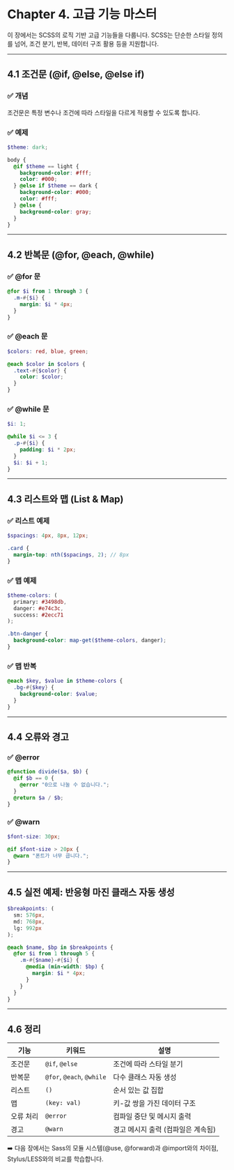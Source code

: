 # Chapter 4. 고급 기능 마스터

이 장에서는 SCSS의 로직 기반 고급 기능들을 다룹니다. SCSS는 단순한 스타일 정의를 넘어, 조건 분기, 반복, 데이터 구조 활용 등을 지원합니다.

---

## 4.1 조건문 (@if, @else, @else if)

### ✅ 개념
조건문은 특정 변수나 조건에 따라 스타일을 다르게 적용할 수 있도록 합니다.

### ✅ 예제
```scss
$theme: dark;

body {
  @if $theme == light {
    background-color: #fff;
    color: #000;
  } @else if $theme == dark {
    background-color: #000;
    color: #fff;
  } @else {
    background-color: gray;
  }
}
```

---

## 4.2 반복문 (@for, @each, @while)

### ✅ @for 문
```scss
@for $i from 1 through 3 {
  .m-#{$i} {
    margin: $i * 4px;
  }
}
```

### ✅ @each 문
```scss
$colors: red, blue, green;

@each $color in $colors {
  .text-#{$color} {
    color: $color;
  }
}
```

### ✅ @while 문
```scss
$i: 1;

@while $i <= 3 {
  .p-#{$i} {
    padding: $i * 2px;
  }
  $i: $i + 1;
}
```

---

## 4.3 리스트와 맵 (List & Map)

### ✅ 리스트 예제
```scss
$spacings: 4px, 8px, 12px;

.card {
  margin-top: nth($spacings, 2); // 8px
}
```

### ✅ 맵 예제
```scss
$theme-colors: (
  primary: #3498db,
  danger: #e74c3c,
  success: #2ecc71
);

.btn-danger {
  background-color: map-get($theme-colors, danger);
}
```

### ✅ 맵 반복
```scss
@each $key, $value in $theme-colors {
  .bg-#{$key} {
    background-color: $value;
  }
}
```

---

## 4.4 오류와 경고

### ✅ @error
```scss
@function divide($a, $b) {
  @if $b == 0 {
    @error "0으로 나눌 수 없습니다.";
  }
  @return $a / $b;
}
```

### ✅ @warn
```scss
$font-size: 30px;

@if $font-size > 20px {
  @warn "폰트가 너무 큽니다.";
}
```

---

## 4.5 실전 예제: 반응형 마진 클래스 자동 생성

```scss
$breakpoints: (
  sm: 576px,
  md: 768px,
  lg: 992px
);

@each $name, $bp in $breakpoints {
  @for $i from 1 through 5 {
    .m-#{$name}-#{$i} {
      @media (min-width: $bp) {
        margin: $i * 4px;
      }
    }
  }
}
```

---

## 4.6 정리

| 기능     | 키워드     | 설명                          |
|----------|------------|-------------------------------|
| 조건문   | `@if`, `@else` | 조건에 따라 스타일 분기         |
| 반복문   | `@for`, `@each`, `@while` | 다수 클래스 자동 생성       |
| 리스트   | `()`       | 순서 있는 값 집합              |
| 맵       | `(key: val)` | 키-값 쌍을 가진 데이터 구조     |
| 오류 처리| `@error`   | 컴파일 중단 및 메시지 출력      |
| 경고     | `@warn`    | 경고 메시지 출력 (컴파일은 계속됨) |

➡️ 다음 장에서는 Sass의 모듈 시스템(@use, @forward)과 @import와의 차이점, Stylus/LESS와의 비교를 학습합니다.